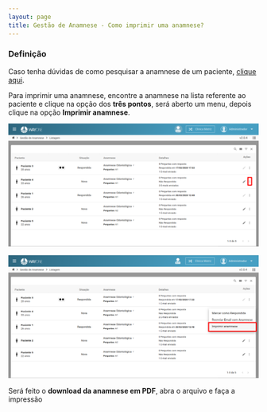 ```yaml
---
layout: page
title: Gestão de Anamnese - Como imprimir uma anamnese?
---
```


### Definição

Caso tenha dúvidas de como pesquisar a anamnese de um paciente, [clique aqui](/pages/gestao-anamnese/como-pesquisar-uma-anamnese).

Para imprimir uma anamnese, encontre a anamnese na lista referente ao paciente e clique na opção dos **três pontos**, será aberto um menu, depois clique na opção **Imprimir anamnese**. 

<p align="center">
  <img alt="Tipos de agendamento" src="/pages/gestao-anamnese/como-imprimir-uma-anamnese/lista_anamnese_filtrada.png" width="800">
</p>

<p align="center">
  <img alt="Tipos de agendamento" src="/pages/gestao-anamnese/como-imprimir-uma-anamnese/lista_anamnese_menu.png" width="800">
</p>

Será feito o **download da anamnese em PDF**, abra o arquivo e faça a impressão
